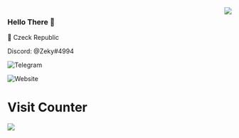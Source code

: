 <img align="right" src="https://github-readme-stats.vercel.app/api?username=ZekyWolf&show_icons=true&theme=dark&border_color=hide_border" />

### Hello There :wave:

:triangular_flag_on_post: Czeck Republic

Discord: @Zeky#4994

![Telegram](https://t.me/Zekyy)

![Website](https://zeky.eu/)

# <b>Visit Counter</b>
<img align="left" src=https://profile-counter.glitch.me/ZekyWolf/count.svg />
